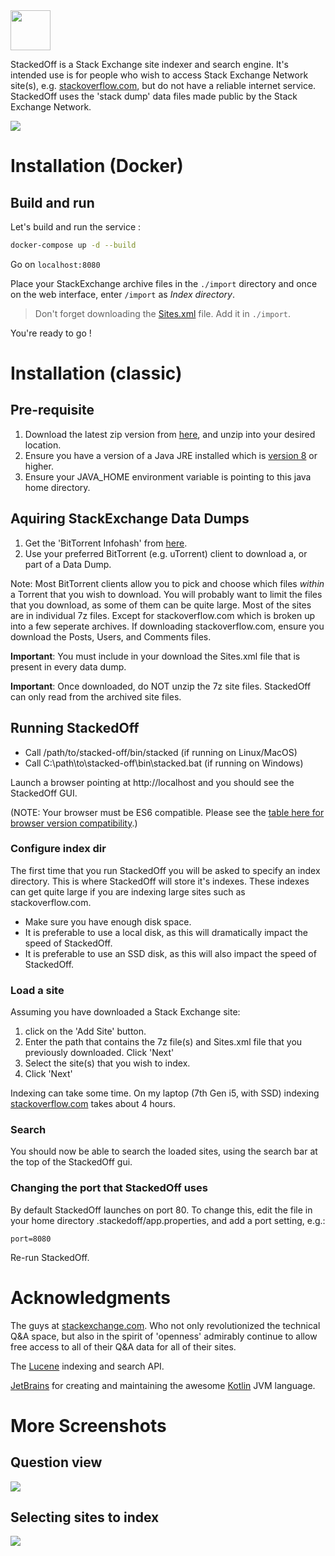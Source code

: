<img height="64px" src="https://github.com/tools4j/stacked-off/blob/master/src/main/resources/webapp/stacked-off-white.png"/>

StackedOff is a Stack Exchange site indexer and search engine.  It's
intended use is for people who wish to access Stack Exchange Network site(s), 
e.g. <a href="https://stackoverflow.com">stackoverflow.com</a>, but do not have a reliable internet service.
StackedOff uses the 'stack dump' data files made public by the Stack Exchange Network.

<img src="https://github.com/tools4j/stacked-off/blob/master/resources/screenshot-search.png">

# Installation (Docker)

## Build and run

Let's build and run the service :

```bash
docker-compose up -d --build
```

Go on `localhost:8080`

Place your StackExchange archive files in the `./import` directory and once on the web interface, enter `/import` as _Index directory_.

> Don't forget downloading the [Sites.xml](https://archive.org/download/stackexchange/Sites.xml) file. Add it in `./import`.

You're ready to go !

# Installation (classic)

## Pre-requisite

1. Download the latest zip version from <a href="https://github.com/tools4j/stacked-off/tree/master/dist">here</a>, and unzip into your desired location.
2. Ensure you have a version of a Java JRE installed which is <a href="https://www.oracle.com/technetwork/java/javase/downloads/jre8-downloads-2133155.html">version 8</a> or higher.
3. Ensure your JAVA_HOME environment variable is pointing to this java home directory.

## Aquiring StackExchange Data Dumps

1. Get the 'BitTorrent Infohash' from <a href="https://meta.stackexchange.com/questions/224873/all-stack-exchange-data-dumps">here</a>.
2. Use your preferred BitTorrent (e.g. uTorrent) client to download a, or part of a Data Dump.

Note: Most BitTorrent clients allow you to pick and choose which files _within_ a Torrent that you
wish to download.  You will probably want to limit the files that you download, as some of them can be 
quite large.  Most of the sites are in individual 7z files.  Except for stackoverflow.com which is broken
up into a few seperate archives.  If downloading stackoverflow.com, ensure you download the Posts, Users, and Comments files.

**Important**: You must include in your download the Sites.xml file that is present in every data dump.

**Important**: Once downloaded, do NOT unzip the 7z site files.  StackedOff can only read from the archived site files.

## Running StackedOff

* Call /path/to/stacked-off/bin/stacked (if running on Linux/MacOS)
* Call C:\path\to\stacked-off\bin\stacked.bat (if running on Windows)

Launch a browser pointing at http://localhost and you should see the StackedOff GUI.

(NOTE: Your browser must be ES6 compatible.  Please see the <a href="https://www.w3schools.com/js/js_es6.asp">table here for browser version compatibility</a>.)

### Configure index dir

The first time that you run StackedOff you will be asked to specify an index directory.  This is where StackedOff
will store it's indexes.  These indexes can get quite large if you are indexing large sites such as stackoverflow.com.

* Make sure you have enough disk space.  
* It is preferable to use a local disk, as this will dramatically impact the speed of StackedOff.
* It is preferable to use an SSD disk, as this will also impact the speed of StackedOff.

### Load a site

Assuming you have downloaded a Stack Exchange site:

1. click on the 'Add Site' button.
2. Enter the path that contains the 7z file(s) and Sites.xml file that you previously downloaded.  Click 'Next'
3. Select the site(s) that you wish to index.
4. Click 'Next'

Indexing can take some time.  On my laptop (7th Gen i5, with SSD) indexing <a href="stackoverflow.com">stackoverflow.com</a> takes about 4 hours.

### Search

You should now be able to search the loaded sites, using the search bar at the top of the StackedOff gui.

### Changing the port that StackedOff uses

By default StackedOff launches on port 80.
To change this, edit the file in your home directory .stackedoff/app.properties, and add a port setting, e.g.:

`port=8080`

Re-run StackedOff.

# Acknowledgments

The guys at <a href="https://stackexchange.com/">stackexchange.com</a>.  Who not only revolutionized the 
technical Q&A space, but also in the spirit of 'openness' admirably continue to allow free access to all of their
Q&A data for all of their sites.

The <a href="https://lucene.apache.org/">Lucene</a> indexing and search API.

<a href="www.jetbrains.com">JetBrains</a> for creating and maintaining the awesome <a href="https://kotlinlang.org/">Kotlin</a> 
JVM language.

# More Screenshots

## Question view

<img src="https://github.com/tools4j/stacked-off/blob/master/resources/screenshot-question.png">

## Selecting sites to index

<img src="https://github.com/tools4j/stacked-off/blob/master/resources/screenshot-selecting-site-to-index.png">
